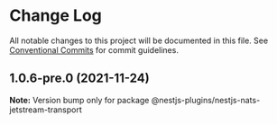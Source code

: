 # Change Log

All notable changes to this project will be documented in this file.
See [Conventional Commits](https://conventionalcommits.org) for commit guidelines.

## 1.0.6-pre.0 (2021-11-24)

**Note:** Version bump only for package @nestjs-plugins/nestjs-nats-jetstream-transport
